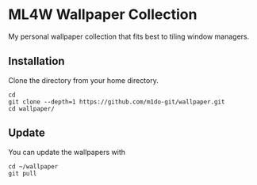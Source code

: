 # ML4W Wallpaper Collection

My personal wallpaper collection that fits best to tiling window managers.

## Installation

Clone the directory from your home directory.

```
cd
git clone --depth=1 https://github.com/m1do-git/wallpaper.git
cd wallpaper/
```

## Update

You can update the wallpapers with

```
cd ~/wallpaper
git pull
```
